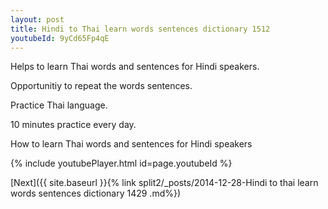```yaml
---
layout: post
title: Hindi to Thai learn words sentences dictionary 1512 
youtubeId: 9yCd65Fp4qE
---
```

 
 
Helps to learn Thai words and sentences for Hindi speakers.

Opportunitiy to repeat the words sentences. 

Practice Thai language. 
 
10 minutes practice every day. 
 
How to learn Thai words and sentences for Hindi speakers 
 
{% include youtubePlayer.html id=page.youtubeId %}
 
 
[Next]({{ site.baseurl }}{% link  split2/_posts/2014-12-28-Hindi to thai learn words sentences dictionary 1429 .md%})
 
